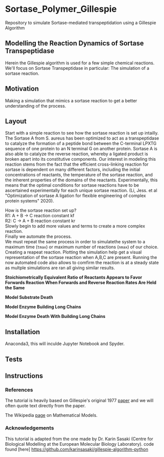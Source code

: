 # Sortase_Polymer_Gillespie
Repository to simulate Sortase-mediated transpeptidation using a Gillespie Algorithm

## Modelling the Reaction Dynamics of Sortase Transpeptidase
Herein the Gillespie algorithm is used for a few simple chemical reactions. We'll focus on Sortase Transpeptidase in particular: The simulation of a sortase reaction. 

## Motivation 
Making a simulation that mimics a sortase reaction to get a better understanding of the process. 
## Layout 
Start with a simple reaction to see how the sortase reaction is set up intailly. The Sortase A from S. aureus has been optimized to act as a transpeptidase to catalyze the formation of a peptide bond between the C-terminal LPXTG sequence of one protein to an N terminal G on another protein.  Sortase A is also able to catalyze the reverse reaction, whereby a ligated product is broken apart into its constitutive components.
Our interest in modeling this reaction stems from the fact that the efficient cross-linking reaction for sortase is dependent on many different factors, including the initial concentrations of reactants, the temperature of the sortase reaction, and the inherent properties of the domains of the reactants.  Experimentally, this means that the optimal conditions for sortase reactions have to be ascertained experimentally for each unique sortase reaction.  (Li, Jess. et al "Optimization of sortase A ligation for flexible engineering of complex protein systems" 2020).

How is the sortase reaction set up? \
R1: A + B -> C  reaction constant kf \
R2: C -> A + B  reaction constant kr \
Slowly begin to add more values and terms to create a more complex reaction.\
Finally we automate the process.\
We must repeat the same process in order to simulatethe system to a maximum time (`tmax`) or maximum number of reactions (`nmax`) of our choice. Creating a reapeat reaction. Plotting the simulation help get a visual representation of the sortase reaction when A,B,C are present. Running the now automated code also allows to comfirm the reaction is at a steady state as multple simulations are ran all giving similar results.

**Stoichiometrically Equivalent Ratio of Reactants Appears to Favor Forwards Reaction When Forwards and Reverse Reaction Rates Are Held the Same**


**Model Substrate Death**


**Model Enzyme Building Long Chains**


**Model Enzyme Death With Building Long Chains**


## Installation 
Anaconda3, this will inculde Jupyter Notebook and Spyder.
## Tests

## Instructions 


### References

The tutorial is heavily based on Gillespie's original 1977 [paper](http://wwwf.imperial.ac.uk/~nsjones/gillespie_1977.pdf) and we will often  quote text directly from the paper. 

The Wikipedia [page](https://en.wikipedia.org/wiki/Mathematical_model) on Mathematical Models.


### Acknowledgements

This tutorial is adapted from the one made by Dr. Karin Sasaki (Centre for Biological Modelling at the European Molecular Biology Laboratory).
code found [here] https://github.com/karinsasaki/gillespie-algorithm-python
